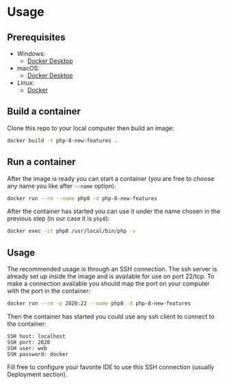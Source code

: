 # Usage

## Prerequisites

- Windows:
  - [Docker Desktop](https://hub.docker.com/editions/community/docker-ce-desktop-windows)
- macOS:
  - [Docker Desktop](https://hub.docker.com/editions/community/docker-ce-desktop-mac)
- Linux:
  - [Docker](https://docs.docker.com/engine/install/#server)


## Build a container

Clone this repo to your local computer then build an image:
```bash
docker build -t php-8-new-features .
```

## Run a container

After the image is ready you can start a container (you are free to choose any name you like after `--name` option):
```bash
docker run --rm --name php8 -d php-8-new-features
```

After the container has started you can use it under the name chosen in the previous step (in our case it is `php8`):
```bash
docker exec -it php8 /usr/local/bin/php -v
```

## Usage

The recommended usage is through an SSH connection. The ssh server is already set up inside the image and
is available for use on port 22/tcp. To make a connection available you should map the port on your computer
with the port in the container:
```bash
docker run --rm -p 2020:22 --name php8 -d php-8-new-features
``` 

Then the container has started you could use any ssh client to connect to the container:
```code
SSH host: localhost
SSH port: 2020
SSH user: web
SSH password: docker 
```

Fill free to configure your favorite IDE to use this SSH connection (usually Deployment section). 
